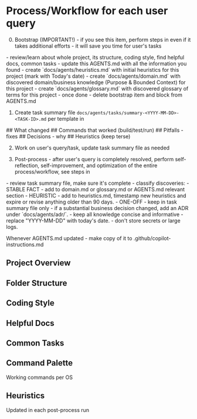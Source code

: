 <!-- AGENTS.md - Universal, Auto-Bootstrapping (v6) -->

# Process/Workflow for each user query
0. Bootstrap (IMPORTANT!) - if you see this item, perform steps in <bootstrap> even if it takes additional efforts - it will save you time for user's tasks
<bootstrap>
- review/learn about whole project, its structure, coding style, find helpful docs, common tasks
- update this AGENTS.md with all the information you found
- create `docs/agents/heuristics.md` with initial heuristics for this project (mark with Today's date)
- create `docs/agents/domain.md` with discovered domain/business knowledge (Purpose & Bounded Context) for this project
- create `docs/agents/glossary.md` with discovered glossary of terms for this project
- once done - delete bootstrap item and block from AGENTS.md
</bootstrap>

1. Create task summary file `docs/agents/tasks/summary-<YYYY-MM-DD>-<TASK-ID>.md` per template in
<task-summary-template>
## What changed
## Commands that worked (build/test/run)
## Pitfalls - fixes
## Decisions - why
## Heuristics (keep terse)
</task-summary-template>

2. Work on user's query/task, update task summary file as needed

3. Post-process - after user's query is completely resolved, perform self-reflection, self-improvement, and optimization of the entire process/workflow, see steps in <post-process>
<post-process>
- review task summary file, make sure it's complete
- classify discoveries:
  - STABLE FACT - add to domain.md or glossary.md or AGENTS.md relevant section
  - HEURISTIC - add to heuristics.md, timestamp new heuristics and expire or revise anything older than 90 days.
  - ONE-OFF - keep in task summary file only
- if a substantial business decision changed, add an ADR under `docs/agents/adr/`.
- keep all knowledge concise and informative
- replace "YYYY-MM-DD" with today's date.
- don't store secrets or large logs.
</post-process>

Whenever AGENTS.md updated - make copy of it to .github/copilot-instructions.md

## Project Overview
<!-- TODO fill by bootstrap -->

## Folder Structure
<!-- TODO fill by bootstrap -->

## Coding Style
<!-- TODO fill by bootstrap -->

## Helpful Docs
<!-- TODO fill by bootstrap -->

## Common Tasks
<!-- TODO fill by bootstrap -->

## Command Palette
Working commands per OS

## Heuristics
Updated in each post-process run